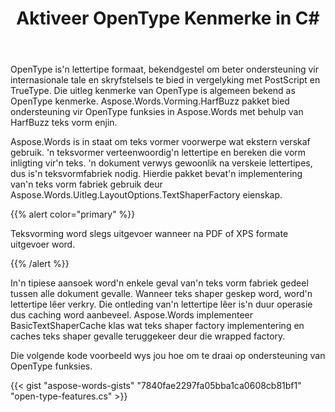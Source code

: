 ﻿---
title: Aktiveer OpenType Kenmerke in C#
second_title: Aspose.Words vir .NET
articleTitle: Aktiveer OpenType Kenmerke
linktitle: Aktiveer OpenType Kenmerke
description: "Gevorderde tipografie funksies met behulp van C#."
type: docs
weight: 25
url: /af/net/enable-opentype-features/
---

OpenType is'n lettertipe formaat, bekendgestel om beter ondersteuning vir internasionale tale en skryfstelsels te bied in vergelyking met PostScript en TrueType. Die uitleg kenmerke van OpenType is algemeen bekend as OpenType kenmerke. Aspose.Words.Vorming.HarfBuzz pakket bied ondersteuning vir OpenType funksies in Aspose.Words met behulp van HarfBuzz teks vorm enjin.

Aspose.Words is in staat om teks vormer voorwerpe wat ekstern verskaf gebruik. 'n teksvormer verteenwoordig'n lettertipe en bereken die vorm inligting vir'n teks. 'n dokument verwys gewoonlik na verskeie lettertipes, dus is'n teksvormfabriek nodig. Hierdie pakket bevat'n implementering van'n teks vorm fabriek gebruik deur Aspose.Words.Uitleg.LayoutOptions.TextShaperFactory eienskap.

{{% alert color="primary" %}}

Teksvorming word slegs uitgevoer wanneer na PDF of XPS formate uitgevoer word.

{{% /alert %}}

In'n tipiese aansoek word'n enkele geval van'n teks vorm fabriek gedeel tussen alle dokument gevalle. Wanneer teks shaper geskep word, word'n lettertipe lêer verkry. Die ontleding van'n lettertipe lêer is'n duur operasie dus caching word aanbeveel. Aspose.Words implementeer BasicTextShaperCache klas wat teks shaper factory implementering en caches teks shaper gevalle teruggekeer deur die wrapped factory.

Die volgende kode voorbeeld wys jou hoe om te draai op ondersteuning van OpenType funksies.

{{< gist "aspose-words-gists" "7840fae2297fa05bba1ca0608cb81bf1" "open-type-features.cs" >}}
